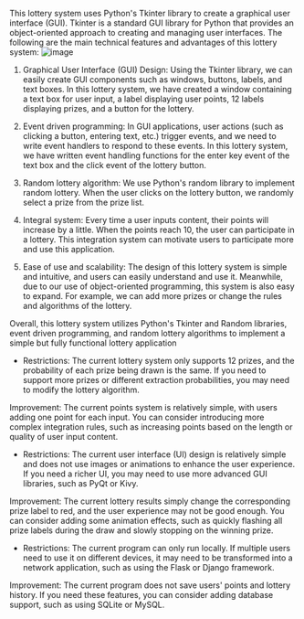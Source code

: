 This lottery system uses Python's Tkinter library to create a graphical user interface (GUI). Tkinter is a standard GUI library for Python that provides an object-oriented approach to creating and managing user interfaces.
The following are the main technical features and advantages of this lottery system:
![image](https://github.com/Ja5onYang/forecarest-GoodG4m3/assets/135325526/968196bf-f8af-4c69-a281-ed88c70cc10e)

1. Graphical User Interface (GUI) Design: Using the Tkinter library, we can easily create GUI components such as windows, buttons, labels, and text boxes. In this lottery system, we have created a window containing a text box for user input, a label displaying user points, 12 labels displaying prizes, and a button for the lottery.

2. Event driven programming: In GUI applications, user actions (such as clicking a button, entering text, etc.) trigger events, and we need to write event handlers to respond to these events. In this lottery system, we have written event handling functions for the enter key event of the text box and the click event of the lottery button.

3. Random lottery algorithm: We use Python's random library to implement random lottery. When the user clicks on the lottery button, we randomly select a prize from the prize list.
4. Integral system: Every time a user inputs content, their points will increase by a little. When the points reach 10, the user can participate in a lottery. This integration system can motivate users to participate more and use this application.

5. Ease of use and scalability: The design of this lottery system is simple and intuitive, and users can easily understand and use it. Meanwhile, due to our use of object-oriented programming, this system is also easy to expand. For example, we can add more prizes or change the rules and algorithms of the lottery.

Overall, this lottery system utilizes Python's Tkinter and Random libraries, event driven programming, and random lottery algorithms to implement a simple but fully functional lottery application

* Restrictions: The current lottery system only supports 12 prizes, and the probability of each prize being drawn is the same. If you need to support more prizes or different extraction probabilities, you may need to modify the lottery algorithm.

Improvement: The current points system is relatively simple, with users adding one point for each input. You can consider introducing more complex integration rules, such as increasing points based on the length or quality of user input content.

* Restrictions: The current user interface (UI) design is relatively simple and does not use images or animations to enhance the user experience. If you need a richer UI, you may need to use more advanced GUI libraries, such as PyQt or Kivy.

Improvement: The current lottery results simply change the corresponding prize label to red, and the user experience may not be good enough. You can consider adding some animation effects, such as quickly flashing all prize labels during the draw and slowly stopping on the winning prize.

* Restrictions: The current program can only run locally. If multiple users need to use it on different devices, it may need to be transformed into a network application, such as using the Flask or Django framework.

Improvement: The current program does not save users' points and lottery history. If you need these features, you can consider adding database support, such as using SQLite or MySQL.

